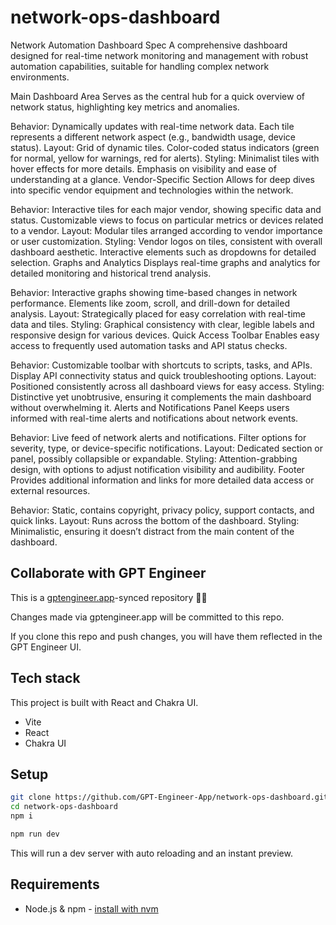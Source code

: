 # network-ops-dashboard

Network Automation Dashboard Spec
A comprehensive dashboard designed for real-time network monitoring and management with robust automation capabilities, suitable for handling complex network environments.

Main Dashboard Area
Serves as the central hub for a quick overview of network status, highlighting key metrics and anomalies.

Behavior:
Dynamically updates with real-time network data.
Each tile represents a different network aspect (e.g., bandwidth usage, device status).
Layout:
Grid of dynamic tiles.
Color-coded status indicators (green for normal, yellow for warnings, red for alerts).
Styling:
Minimalist tiles with hover effects for more details.
Emphasis on visibility and ease of understanding at a glance.
Vendor-Specific Section
Allows for deep dives into specific vendor equipment and technologies within the network.

Behavior:
Interactive tiles for each major vendor, showing specific data and status.
Customizable views to focus on particular metrics or devices related to a vendor.
Layout:
Modular tiles arranged according to vendor importance or user customization.
Styling:
Vendor logos on tiles, consistent with overall dashboard aesthetic.
Interactive elements such as dropdowns for detailed selection.
Graphs and Analytics
Displays real-time graphs and analytics for detailed monitoring and historical trend analysis.

Behavior:
Interactive graphs showing time-based changes in network performance.
Elements like zoom, scroll, and drill-down for detailed analysis.
Layout:
Strategically placed for easy correlation with real-time data and tiles.
Styling:
Graphical consistency with clear, legible labels and responsive design for various devices.
Quick Access Toolbar
Enables easy access to frequently used automation tasks and API status checks.

Behavior:
Customizable toolbar with shortcuts to scripts, tasks, and APIs.
Display API connectivity status and quick troubleshooting options.
Layout:
Positioned consistently across all dashboard views for easy access.
Styling:
Distinctive yet unobtrusive, ensuring it complements the main dashboard without overwhelming it.
Alerts and Notifications Panel
Keeps users informed with real-time alerts and notifications about network events.

Behavior:
Live feed of network alerts and notifications.
Filter options for severity, type, or device-specific notifications.
Layout:
Dedicated section or panel, possibly collapsible or expandable.
Styling:
Attention-grabbing design, with options to adjust notification visibility and audibility.
Footer
Provides additional information and links for more detailed data access or external resources.

Behavior: Static, contains copyright, privacy policy, support contacts, and quick links.
Layout:
Runs across the bottom of the dashboard.
Styling:
Minimalistic, ensuring it doesn’t distract from the main content of the dashboard.

## Collaborate with GPT Engineer

This is a [gptengineer.app](https://gptengineer.app)-synced repository 🌟🤖

Changes made via gptengineer.app will be committed to this repo.

If you clone this repo and push changes, you will have them reflected in the GPT Engineer UI.

## Tech stack

This project is built with React and Chakra UI.

- Vite
- React
- Chakra UI

## Setup

```sh
git clone https://github.com/GPT-Engineer-App/network-ops-dashboard.git
cd network-ops-dashboard
npm i
```

```sh
npm run dev
```

This will run a dev server with auto reloading and an instant preview.

## Requirements

- Node.js & npm - [install with nvm](https://github.com/nvm-sh/nvm#installing-and-updating)
